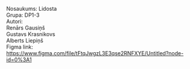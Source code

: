 Nosaukums: Lidosta  
Grupa: DP1-3  
Autori:  
Renārs Gausiņš  
Gustavs Krasnikovs  
Alberts Liepiņš  
Figma link: https://www.figma.com/file/tFtqJwgzL3E3qse2RNFXYE/Untitled?node-id=0%3A1